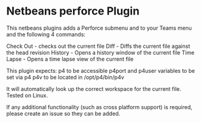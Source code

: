 # Netbeans perforce Plugin

This netbeans plugins adds a Perforce submenu and to your Teams menu and the following 4 commands:

Check Out - checks out the current file
Diff - Diffs the current file against the head revision
History - Opens a history window of the current file
Time Lapse - Opens a time lapse view of the current file

This plugin expects:
p4 to be accessible
p4port and p4user variables to be set via p4
p4v to be located in /opt/p4/bin/p4v

It will automatically look up the correct workspace for the current file. Tested on Linux.

If any additional functionality (such as cross platform support) is required, please create an issue so they can be added.
